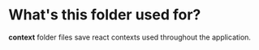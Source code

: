 # What's this folder used for?

**context** folder files save react contexts used throughout the application.